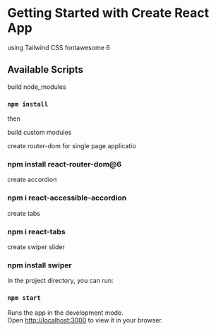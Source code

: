 # Getting Started with Create React App

using Tailwind CSS fontawesome 6

## Available Scripts

build node_modules

### `npm install`

then

build custom modules

create router-dom for single page applicatio

### npm install react-router-dom@6

create accordion

### npm i react-accessible-accordion

create tabs

### npm i react-tabs

create swiper slider 

### npm install swiper

In the project directory, you can run:

### `npm start`

Runs the app in the development mode.\
Open [http://localhost:3000](http://localhost:3000) to view it in your browser.
